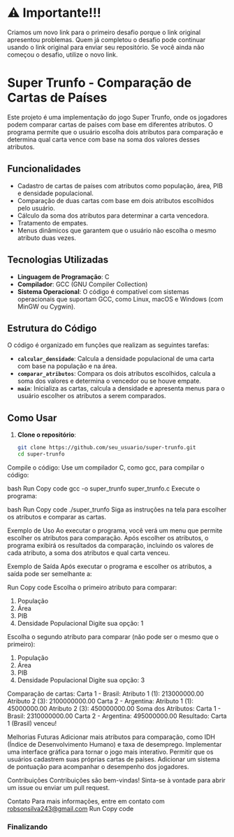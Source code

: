 # ⚠️ Importante!!!
Criamos um novo link para o primeiro desafio porque o link original apresentou problemas. Quem já completou o desafio pode continuar usando o link original para enviar seu repositório. Se você ainda não começou o desafio, utilize o novo link.

# Super Trunfo - Comparação de Cartas de Países

Este projeto é uma implementação do jogo Super Trunfo, onde os jogadores podem comparar cartas de países com base em diferentes atributos. O programa permite que o usuário escolha dois atributos para comparação e determina qual carta vence com base na soma dos valores desses atributos.

## Funcionalidades

- Cadastro de cartas de países com atributos como população, área, PIB e densidade populacional.
- Comparação de duas cartas com base em dois atributos escolhidos pelo usuário.
- Cálculo da soma dos atributos para determinar a carta vencedora.
- Tratamento de empates.
- Menus dinâmicos que garantem que o usuário não escolha o mesmo atributo duas vezes.

## Tecnologias Utilizadas

- **Linguagem de Programação**: C
- **Compilador**: GCC (GNU Compiler Collection)
- **Sistema Operacional**: O código é compatível com sistemas operacionais que suportam GCC, como Linux, macOS e Windows (com MinGW ou Cygwin).

## Estrutura do Código

O código é organizado em funções que realizam as seguintes tarefas:

- **`calcular_densidade`**: Calcula a densidade populacional de uma carta com base na população e na área.
- **`comparar_atributos`**: Compara os dois atributos escolhidos, calcula a soma dos valores e determina o vencedor ou se houve empate.
- **`main`**: Inicializa as cartas, calcula a densidade e apresenta menus para o usuário escolher os atributos a serem comparados.

## Como Usar

1. **Clone o repositório**:
   ```bash
   git clone https://github.com/seu_usuario/super-trunfo.git
   cd super-trunfo
Compile o código: Use um compilador C, como gcc, para compilar o código:

bash
Run
Copy code
gcc -o super_trunfo super_trunfo.c
Execute o programa:

bash
Run
Copy code
./super_trunfo
Siga as instruções na tela para escolher os atributos e comparar as cartas.

Exemplo de Uso
Ao executar o programa, você verá um menu que permite escolher os atributos para comparação. Após escolher os atributos, o programa exibirá os resultados da comparação, incluindo os valores de cada atributo, a soma dos atributos e qual carta venceu.

Exemplo de Saída
Após executar o programa e escolher os atributos, a saída pode ser semelhante a:

Run
Copy code
Escolha o primeiro atributo para comparar:
1. População
2. Área
3. PIB
4. Densidade Populacional
Digite sua opção: 1

Escolha o segundo atributo para comparar (não pode ser o mesmo que o primeiro):
1. População
2. Área
3. PIB
4. Densidade Populacional
Digite sua opção: 3

Comparação de cartas:
Carta 1 - Brasil:
Atributo 1 (1): 213000000.00
Atributo 2 (3): 2100000000.00
Carta 2 - Argentina:
Atributo 1 (1): 45000000.00
Atributo 2 (3): 450000000.00
Soma dos Atributos:
Carta 1 - Brasil: 2310000000.00
Carta 2 - Argentina: 495000000.00
Resultado: Carta 1 (Brasil) venceu!

Melhorias Futuras
Adicionar mais atributos para comparação, como IDH (Índice de Desenvolvimento Humano) e taxa de desemprego.
Implementar uma interface gráfica para tornar o jogo mais interativo.
Permitir que os usuários cadastrem suas próprias cartas de países.
Adicionar um sistema de pontuação para acompanhar o desempenho dos jogadores.

Contribuições
Contribuições são bem-vindas! Sinta-se à vontade para abrir um issue ou enviar um pull request.

Contato
Para mais informações, entre em contato com robsonsilva243@gmail.com
Run
Copy code

### Finalizando
